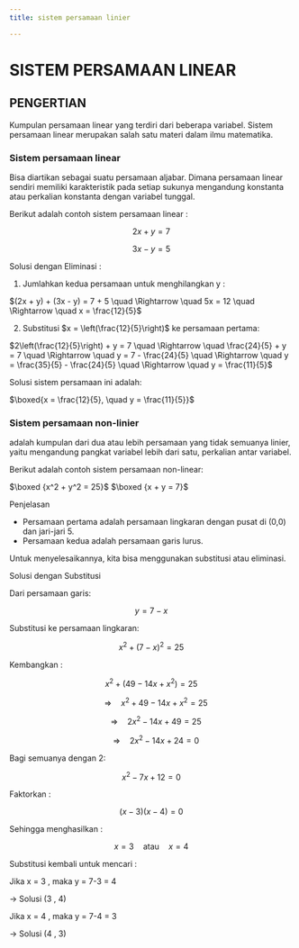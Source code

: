 ```yaml
---
title: sistem persamaan linier

---
```


# SISTEM PERSAMAAN LINEAR
## PENGERTIAN
Kumpulan persamaan linear yang terdiri dari beberapa variabel. Sistem persamaan linear merupakan salah satu materi dalam ilmu matematika.

### Sistem persamaan linear
Bisa diartikan sebagai suatu persamaan aljabar. Dimana persamaan linear sendiri memiliki karakteristik pada setiap sukunya mengandung konstanta atau perkalian konstanta dengan variabel tunggal.

Berikut adalah contoh sistem persamaan linear :

$$2x + y = 7$$

$$3x - y = 5$$

Solusi dengan Eliminasi : 

1. Jumlahkan kedua persamaan untuk menghilangkan y : 

$(2x + y) + (3x - y) = 7 + 5 \quad \Rightarrow \quad 5x = 12  \quad \Rightarrow \quad x = \frac{12}{5}$

2. Substitusi $x = \left(\frac{12}{5}\right)$ ke persamaan pertama:

$2\left(\frac{12}{5}\right) + y = 7 \quad \Rightarrow \quad \frac{24}{5} + y = 7 \quad \Rightarrow \quad y = 7 - \frac{24}{5} \quad \Rightarrow \quad y = \frac{35}{5} - \frac{24}{5} \quad \Rightarrow \quad y = \frac{11}{5}$

Solusi sistem persamaan ini adalah:

$\boxed{x = \frac{12}{5}, \quad y = \frac{11}{5}}$

### Sistem persamaan non-linier 

adalah kumpulan dari dua atau lebih persamaan yang tidak semuanya linier, yaitu mengandung pangkat variabel lebih dari satu, perkalian antar variabel.

Berikut adalah contoh sistem persamaan non-linear:

$\boxed {x^2 + y^2 = 25}$
$\boxed {x + y = 7}$

Penjelasan

- Persamaan pertama  adalah persamaan lingkaran dengan pusat di (0,0) dan jari-jari 5.
- Persamaan kedua  adalah persamaan garis lurus.

Untuk menyelesaikannya, kita bisa menggunakan substitusi atau eliminasi.

Solusi dengan Substitusi

Dari persamaan garis:

$$y = 7 - x$$

Substitusi ke persamaan lingkaran:

$$x^2 + (7 - x)^2 = 25$$

Kembangkan :

$$x^2 + (49 - 14x + x^2) = 25$$

$$\quad \Rightarrow \quad x^2 + 49 - 14x + x^2 = 25$$

$$\quad \Rightarrow \quad 2x^2 - 14x + 49 = 25$$ 

$$\quad \Rightarrow \quad 2x^2 - 14x + 24 = 0$$

Bagi semuanya dengan 2:

$$x^2 - 7x + 12 = 0$$

Faktorkan :

$$(x - 3)(x - 4) = 0$$

Sehingga menghasilkan :

$$x = 3 \quad \text {atau} \quad x = 4$$

Substitusi kembali untuk mencari :

Jika x = 3 , maka y = 7-3 = 4 

→ Solusi (3 , 4)

Jika x = 4 , maka y = 7-4 = 3 

→ Solusi (4 , 3)
